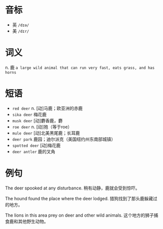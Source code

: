 # 音标

- 英 `/dɪə/`
- 美 `/dɪr/`

# 词义

n. 鹿
`a large wild animal that can run very fast, eats grass, and has horns`

# 短语

- `red deer` n. [动]马鹿；欧亚洲的赤鹿
- `sika deer` 梅花鹿
- `musk deer` [动]麝香鹿，麝
- `roe deer` n. [动]狍（等于roe）
- `mule deer` [动]北美黑尾鹿；长耳鹿
- `deer park` 鹿园；迪尔派克（美国纽约州东南部城镇）
- `spotted deer` [动]梅花鹿
- `deer antler` 鹿的叉角

# 例句

The deer spooked at any disturbance.
稍有动静，鹿就会受到惊吓。

The hound found the place where the deer lodged.
猎狗找到了那头鹿躲藏过的地方。

The lions in this area prey on deer and other wild animals.
这个地方的狮子捕食鹿和其他野生动物。



